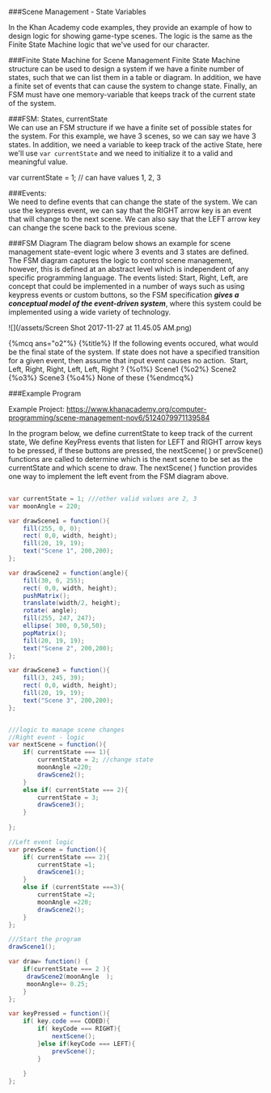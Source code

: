###Scene Management - State Variables

In the Khan Academy code examples, they provide an example of how to design logic for showing game-type scenes.  The logic is the same as the Finite State Machine logic that we've used for our character.  

###Finite State Machine for Scene Management
Finite State Machine structure can be used to design a system if we have a finite number of states, such that we can list them in a table or diagram.  In addition, we have a finite set of events that can cause the system to change state.  Finally, an FSM must have one memory-variable that keeps track of the current state of the system.

###FSM:  States, currentState  
We can use an FSM structure if we have a finite set of possible states for the system.  For this example, we have 3 scenes, so we can say we have 3 states.  In addition, we need a variable to keep track of the active State, here we'll use `var currentState` and we need to initialize it to a valid and meaningful value.  

   var currentState = 1; // can have values 1, 2, 3 
   
  ###Events:  
  We need to define events that can change the state of the system.  We can use the keypress event, we can say that the RIGHT arrow key is an event that will change to the next scene.  We can also say that the LEFT arrow key can change the scene back to the previous scene.  
  
  ###FSM Diagram 
  The diagram below shows an example for scene management state-event logic where 3 events and 3 states are defined.  The FSM diagram captures the logic to control scene management, however, this is defined at an abstract level which is independent of any specific programming language.  The events listed: Start, Right, Left, are concept that could be implemented in a number of ways such as using keypress events or custom buttons, so the FSM specification _**gives a conceptual model of the event-driven system**_, where this system could be implemented using a wide variety of technology.  
  
  ![](/assets/Screen Shot 2017-11-27 at 11.45.05 AM.png)

{%mcq ans="o2"%}
{%title%} If the following events occured, what would be the final state of the system.  If state does not have a specified transition for a given event, then assume that input event causes no action. 
Start, Left, Right, Right, Left, Left, Right ?
{%o1%} Scene1
{%o2%} Scene2
{%o3%} Scene3
{%o4%} None of these
{%endmcq%}


###Example Program

Example Project:
https://www.khanacademy.org/computer-programming/scene-management-nov6/5124079971139584

In the program below, we define currentState to keep track of the current state, We define KeyPress events that listen for LEFT and RIGHT arrow keys to be pressed, if these buttons are pressed,  the nextScene( ) or prevScene() functions are called to determine which is the next scene to be set as the currentState and which scene to draw.  The nextScene( ) function provides one way to implement the left event from the FSM diagram above.  


```java
  
var currentState = 1; ///other valid values are 2, 3
var moonAngle = 220;  

var drawScene1 = function(){
    fill(255, 0, 0);
    rect( 0,0, width, height);
    fill(20, 19, 19);
    text("Scene 1", 200,200);
};

var drawScene2 = function(angle){
    fill(30, 0, 255);
    rect( 0,0, width, height);
    pushMatrix();
    translate(width/2, height);
    rotate( angle);
    fill(255, 247, 247);
    ellipse( 300, 0,50,50);
    popMatrix();
    fill(20, 19, 19);
    text("Scene 2", 200,200);
};

var drawScene3 = function(){
    fill(3, 245, 39);
    rect( 0,0, width, height);
    fill(20, 19, 19);
    text("Scene 3", 200,200);
};


///logic to manage scene changes
//Right event - logic
var nextScene = function(){
    if( currentState === 1){
        currentState = 2; //change state
        moonAngle =220;
        drawScene2();
    }
    else if( currentState === 2){
        currentState = 3;
        drawScene3();
    }
    
};

//Left event logic 
var prevScene = function(){
    if( currentState === 2){
        currentState =1;
        drawScene1();
    }
    else if (currentState ===3){
        currentState =2;
        moonAngle =220;
        drawScene2();
    }
};

///Start the program
drawScene1();

var draw= function() {
    if(currentState === 2 ){
     drawScene2(moonAngle  );
     moonAngle+= 0.25;
    }
};

var keyPressed = function(){
    if( key.code === CODED){
        if( keyCode === RIGHT){
            nextScene(); 
        }else if(keyCode === LEFT){
            prevScene();
        }
        
    }
};
  

```
